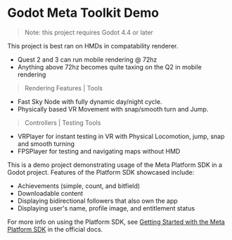 # Godot Meta Toolkit Demo

> Note: this project requires Godot 4.4 or later

This project is best ran on HMDs in compatability renderer.

- Quest 2 and 3 can run mobile rendering @ 72hz
- Anything above 72hz becomes quite taxing on the Q2 in mobile rendering

> Rendering Features | Tools

- Fast Sky Node with fully dynamic day/night cycle.
- Physically based VR Movement with snap/smooth turn and Jump.

> Controllers | Testing Tools

- VRPlayer for instant testing in VR with Physical Locomotion, jump, snap and smooth turning
- FPSPlayer for testing and navigating maps without HMD

This is a demo project demonstrating usage of the Meta Platform SDK in a Godot project. Features of the Platform SDK showcased include:

- Achievements (simple, count, and bitfield)
- Downloadable content
- Displaying bidirectional followers that also own the app
- Displaying user's name, profile image, and entitlement status

For more info on using the Platform SDK, see [Getting Started with the Meta Platform SDK](https://godot-sdk-integrations.github.io/godot-meta-toolkit/manual/platform_sdk/getting_started.html) in the official docs.
